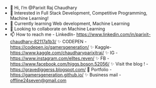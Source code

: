 - 👋 Hi, I’m @Parixit Raj Chaudhary
- 👀 Interested in Full Stack Development, Competitive Programming, Machine Learning!
- 🌱 Currently learning Web development, Machine Learning
- 💞️ Looking to collaborate on Machine Learning
- 📫 How to reach me -
LinkedIn- https://www.linkedin.com/in/parixit-chaudhary-82117a1b3/ 
 ✨ CODEPEN - https://codepen.io/gamersgeneration/
 ✨ Kaggle- https://www.kaggle.com/chaudharyparixitraj/
 ✨ IG - https://www.instagram.com/elltes.reven/
 ✨ FB - https://www.facebook.com/higgs.boson.52056/
 ✨ Visit the blog ! - https://gravediggerss.blogspot.com/
 🌱 Portfolio - https://gamersgeneration.github.io/ 
 ✨ Business mail - offline24seven@gmail.com
<!---
GamersGeneration/GamersGeneration is a ✨ special ✨ repository because its `README.md` (this file) appears on your GitHub profile.
You can click the Preview link to take a look at your changes.
--->
